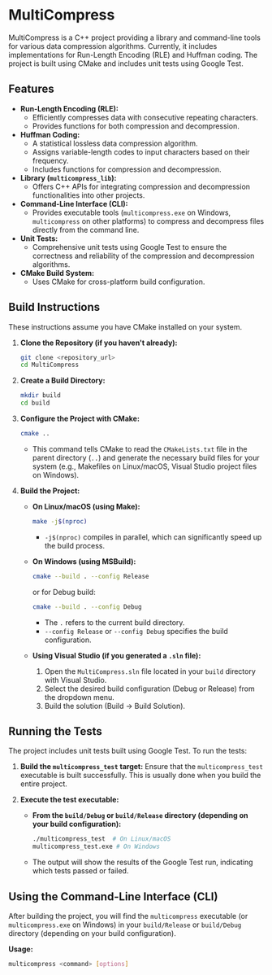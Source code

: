 # MultiCompress

MultiCompress is a C++ project providing a library and command-line tools for various data compression algorithms. Currently, it includes implementations for Run-Length Encoding (RLE) and Huffman coding. The project is built using CMake and includes unit tests using Google Test.

## Features

* **Run-Length Encoding (RLE):**
    * Efficiently compresses data with consecutive repeating characters.
    * Provides functions for both compression and decompression.
* **Huffman Coding:**
    * A statistical lossless data compression algorithm.
    * Assigns variable-length codes to input characters based on their frequency.
    * Includes functions for compression and decompression.
* **Library (`multicompress_lib`):**
    * Offers C++ APIs for integrating compression and decompression functionalities into other projects.
* **Command-Line Interface (CLI):**
    * Provides executable tools (`multicompress.exe` on Windows, `multicompress` on other platforms) to compress and decompress files directly from the command line.
* **Unit Tests:**
    * Comprehensive unit tests using Google Test to ensure the correctness and reliability of the compression and decompression algorithms.
* **CMake Build System:**
    * Uses CMake for cross-platform build configuration.

## Build Instructions

These instructions assume you have CMake installed on your system.

1.  **Clone the Repository (if you haven't already):**
    ```bash
    git clone <repository_url>
    cd MultiCompress
    ```

2.  **Create a Build Directory:**
    ```bash
    mkdir build
    cd build
    ```

3.  **Configure the Project with CMake:**
    ```bash
    cmake ..
    ```
    * This command tells CMake to read the `CMakeLists.txt` file in the parent directory (`..`) and generate the necessary build files for your system (e.g., Makefiles on Linux/macOS, Visual Studio project files on Windows).

4.  **Build the Project:**

    * **On Linux/macOS (using Make):**
        ```bash
        make -j$(nproc)
        ```
        * `-j$(nproc)` compiles in parallel, which can significantly speed up the build process.

    * **On Windows (using MSBuild):**
        ```bash
        cmake --build . --config Release
        ```
        or for Debug build:
        ```bash
        cmake --build . --config Debug
        ```
        * The `.` refers to the current build directory.
        * `--config Release` or `--config Debug` specifies the build configuration.

    * **Using Visual Studio (if you generated a `.sln` file):**
        1.  Open the `MultiCompress.sln` file located in your `build` directory with Visual Studio.
        2.  Select the desired build configuration (Debug or Release) from the dropdown menu.
        3.  Build the solution (Build -> Build Solution).

## Running the Tests

The project includes unit tests built using Google Test. To run the tests:

1.  **Build the `multicompress_test` target:** Ensure that the `multicompress_test` executable is built successfully. This is usually done when you build the entire project.

2.  **Execute the test executable:**

    * **From the `build/Debug` or `build/Release` directory (depending on your build configuration):**

        ```bash
        ./multicompress_test  # On Linux/macOS
        multicompress_test.exe # On Windows
        ```

    * The output will show the results of the Google Test run, indicating which tests passed or failed.

## Using the Command-Line Interface (CLI)

After building the project, you will find the `multicompress` executable (or `multicompress.exe` on Windows) in your `build/Release` or `build/Debug` directory (depending on your build configuration).

**Usage:**

```bash
multicompress <command> [options]
